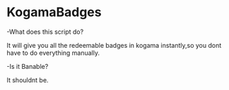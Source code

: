 # KogamaBadges


-What does this script do?





It will give you all the redeemable badges in kogama instantly,so you dont have to do everything manually.














-Is it Banable?




It shouldnt be.

